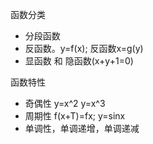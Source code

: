 函数分类
- 分段函数
- 反函数。y=f(x); 反函数x=g(y)
- 显函数 和 隐函数(x+y+1=0)

函数特性
- 奇偶性 y=x^2 y=x^3
- 周期性 f(x+T)=fx; y=sinx
- 单调性，单调递增，单调递减